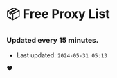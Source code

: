 # :package: Free Proxy List
### Updated every 15 minutes.

- Last updated: `2024-05-31 05:13`

:heart:
